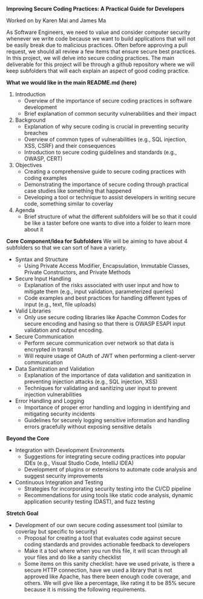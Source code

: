 **Improving Secure Coding Practices: A Practical Guide for Developers**

Worked on by Karen Mai and James Ma

As Software Engineers, we need to value and consider computer security whenever we write code because we want to build applications that will not be easily break due to malicious practices. Often before approving a pull request, we should all review a few items that ensure secure best practices. In this project, we will delve into secure coding practices. The main deliverable for this project will be through a github repository where we will keep subfolders that will each explain an aspect of good coding practice. 

**What we would like in the main README.md (here)**
1. Introduction
   - Overview of the importance of secure coding practices in software development
   - Brief explanation of common security vulnerabilities and their impact
2. Background
   - Explanation of why secure coding is crucial in preventing security breaches
   - Overview of common types of vulnerabilities (e.g., SQL injection, XSS, CSRF) and their consequences
   - Introduction to secure coding guidelines and standards (e.g., OWASP, CERT)
3. Objectives
   - Creating a comprehensive guide to secure coding practices with coding examples
   - Demonstrating the importance of secure coding through practical case studies like something that happened
   - Developing a tool or technique to assist developers in writing secure code, something similar to coverlay
4. Agenda
   - Brief structure of what the different subfolders will be so that it could be like a taster before one wants to dive into a folder to learn more about it 

**Core Component/Idea for Subfolders**
We will be aiming to have about 4 subfolders so that we can sort of have a variety. 
   - Syntax and Structure
     - Using Private Access Modifier, Encapsulation, Immutable Classes, Private Constructors, and Private Methods
   - Secure Input Handling
     - Explanation of the risks associated with user input and how to mitigate them (e.g., input validation, parameterized queries)
     - Code examples and best practices for handling different types of input (e.g., text, file uploads)
   - Valid Libraries
     - Only use secure coding libraries like Apache Common Codes for secure encoding and hasing so that there is OWASP ESAPI input validation and output encoding.
   - Secure Communication
     - Perform secure communication over network so that data is encrypted in transit
     - Will require usage of OAuth of JWT when performing a client-server communication
   - Data Sanitization and Validation
     - Explanation of the importance of data validation and sanitization in preventing injection attacks (e.g., SQL injection, XSS)
     - Techniques for validating and sanitizing user input to prevent injection vulnerabilities
   - Error Handling and Logging
     - Importance of proper error handling and logging in identifying and mitigating security incidents
     - Guidelines for securely logging sensitive information and handling errors gracefully without exposing sensitive details

**Beyond the Core**
   - Integration with Development Environments
     - Suggestions for integrating secure coding practices into popular IDEs (e.g., Visual Studio Code, IntelliJ IDEA)
     - Development of plugins or extensions to automate code analysis and suggest security improvements
   - Continuous Integration and Testing
     - Strategies for incorporating security testing into the CI/CD pipeline
     - Recommendations for using tools like static code analysis, dynamic application security testing (DAST), and fuzz testing

**Stretch Goal**
   - Development of our own secure coding assessment tool (similar to coverlay but specific to security)
     - Proposal for creating a tool that evaluates code against secure coding standards and provides actionable feedback to developers
     - Make it a tool where when you run this file, it will scan through all your files and do like a sanity checklist
     - Some items on this sanity checklist: have we used private, is there a secure HTTP connection, have we used a library that is not approved like Apache, has there been enough code coverage, and others. We will give like a percentage, like rating it to be 85% secure because it is missing the following requirements.
    
     
